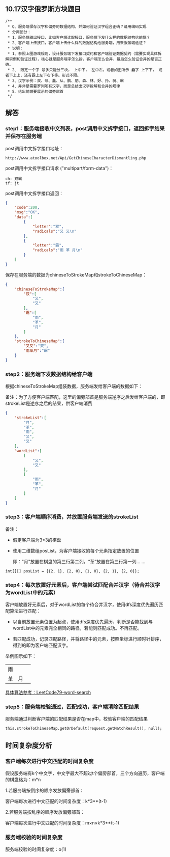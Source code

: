 ## 10.17汉字俄罗斯方块题目

```
/**
 * Q、服务端保存汉字和偏旁的数据结构，并如何验证汉字组合正确？请用编码实现
 * 分两部分：
 * 1、服务端输出接口，比如客户端读取接口，服务端下发什么样的数据结构给前端？
 * 2、客户端上传接口，客户端上传什么样的数据结构给服务端，用来服务端验证？
 * 说明：
 * 1、参照上图游戏规则，设计服务端下发接口契约和客户端验证数据契约（需要实现具体拆解实例和验证过程），核心就是服务端字怎么拆，客户端怎么合并，最后怎么验证合并的是否正确。
 * 2、 限定一个字 最多只能分三块， 上中下， 左中右，或者如图所示 蠢字 上下下， 或者下上上，还有霸上左下右下等。形式不限。
 * 3、汉字示例：双、夸、蠢、从、鹏、朋、森、林、好、孙、骑、霸
 * 4、并非是需要罗列所有汉字，而是总结出汉字拆解和合并的规律
 * 5、给出前端要展示的偏旁部首
 */
```

## 解答

### step1：服务端接收中文列表，post调用中文拆字接口，返回拆字结果并保存在服务端

post调用中文拆字接口地址：

```
http://www.atoolbox.net/Api/GetChineseCharacterDismantling.php
```

post调用中文拆字接口请求 ("multipart/form-data")：

```
ch: 双霸
tf: jt
```

post调用中文拆字接口返回：

```json
{
    "code":200,
    "msg":"OK",
    "data":[
        {
            "letter":"双",
            "radicals":"又 又\n"
        },
        {
            "letter":"霸",
            "radicals":"雨 革 月\n"
        }
    ]
}
```

保存在服务端的数据为chineseToStrokeMap和strokeToChineseMap：

```json
{
    "chineseToStrokeMap":{
        "双":[
            "又",
            "又"
        ],
        "霸":[
            "雨",
            "革",
            "月"
        ]
    },
    "strokeToChineseMap":{
        "又又":"双",
        "雨革月":"霸"
    }
}
```

### step2：服务端下发数据结构给客户端

根据chineseToStrokeMap组装数据，服务端发给客户端的数据如下：

备注：为了方便客户端匹配，这里的偏旁部首是服务端逆序之后发给客户端的，即strokeList是逆序之后的结果，供客户端消费

```json
{
    "strokeList":[
        "月",
        "革",
        "雨",
        "又",
        "又"
    ],
    "wordList":[
        [
            "又",
            "又"
        ],
        [
            "雨",
            "革",
            "月"
        ]
    ]
}
```

### step3：客户端顺序消费，并放置服务端发送的strokeList

备注：

- 假定客户端为3*3的棋盘

- 使用二维数组posList，为客户端接收的每个元素指定放置的位置

  即："月"放置在棋盘的第三行第二列，“革”放置在第三行第一列... ...

```
int[][] posList = {{2, 1}, {2, 0}, {1, 0}, {2, 1}, {2, 0}};
```

### step4：每次放置好元素后，客户端尝试匹配合并汉字（待合并汉字为wordList中的元素）

客户端放置好元素后，对于wordList的每个待合并汉字，使用dfs深度优先遍历匹配算法进行匹配：

- 以当前放置元素位置为起点，使用dfs深度优先遍历，判断是否能找到与wordList中的元素完全相同的路径，若能则匹配成功。不再匹配。

- 若匹配成功，记录匹配路径，并将路径中的元素，按照坐标进行顺时针排序，得到的即为客户端匹配汉字。

举例图示如下：

|      |      |      |
| ---- | ---- | ---- |
| 雨   |      |      |
| 革   | 月   |      |

[具体算法参考：LeetCode79-word-search](https://leetcode.com/problems/word-search/)

### step5：服务端校验通过，匹配成功，客户端清除匹配结果

服务端通过判断客户端的匹配结果是否在map中，校验客户端的匹配结果

```
this.strokeToChineseMap.getOrDefault(request.getMatchResult(), null);
```



## 时间复杂度分析

### 客户端每次进行中文匹配的时间复杂度

假设服务端有k个中文字，中文字最大不超过t个偏旁部首，三个方向遍历，客户端的棋盘格为：m*n

1.若服务端按倒序的顺序发放偏旁部首：

客户端每次进行中文匹配的时间复杂度：k*3**(t-1)

 2.若服务端按乱序的顺序发放偏旁部首：

客户端每次进行中文匹配的时间复杂度：m×n×k*3**(t-1)

### 服务端校验的时间复杂度

服务端校验的时间复杂度：o(1)


